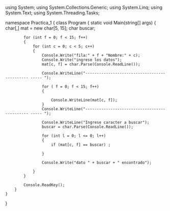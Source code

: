 using System;
using System.Collections.Generic;
using System.Linq;
using System.Text;
using System.Threading.Tasks;

namespace Practica_1
{
    class Program
    {
        static void Main(string[] args)
        {
            char[,] mat = new char[5, 15];
            char buscar;

            for (int f = 0; f < 15; f++) 
            {
                for (int c = 0; c < 5; c++) 
                {
                    Console.Write("fila:" + f + "Nombre:" + c);
                    Console.Write("ingrese los datos");
                    mat[c, f] = char.Parse(Console.ReadLine());

                    Console.WriteLine("--------------------------------------------- ----- ");

                    for ( f = 0; f < 15; f++)
                    {

                        Console.WriteLine(mat[c, f]);
                    }
                    Console.WriteLine("--------------------------------------------- ----- ");

                    Console.WriteLine("Ingrese caracter a buscar");
                    buscar = char.Parse(Console.ReadLine());

                    for (int l = 0; l <= 0; l++) 
                    {
                        if (mat[c, f] == buscar) ;

                    }

                    Console.Write("dato " + buscar + " encontrado");

                }
            }

            Console.ReadKey();
        }
    }
}
